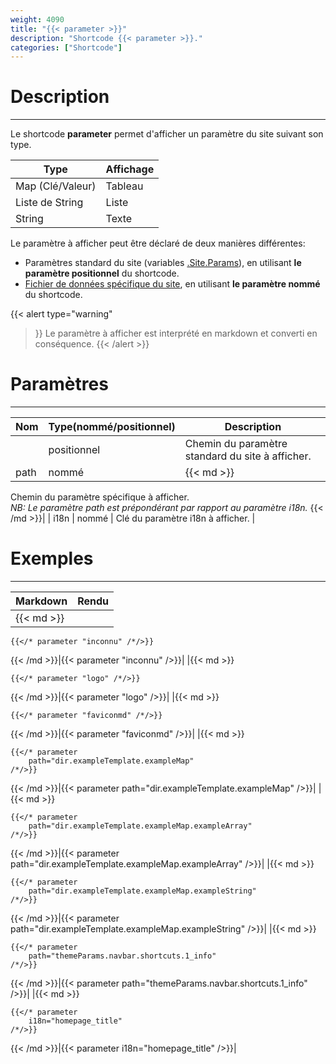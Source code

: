 ```yaml
---
weight: 4090
title: "{{< parameter >}}"
description: "Shortcode {{< parameter >}}."
categories: ["Shortcode"]
---
```


# Description
---

Le shortcode **parameter** permet d'afficher un paramètre du site suivant son type.

| Type | Affichage |
| ---- | --------- |
| Map (Clé/Valeur) | Tableau |
| Liste de String | Liste |
| String | Texte |

Le paramètre à afficher peut être déclaré de deux manières différentes:
* Paramètres standard du site (variables [.Site.Params](https://gohugo.io/variables/site/#the-siteparams-variable)), en utilisant **le paramètre positionnel** du shortcode.
* [Fichier de données spécifique du site](https://gohugo.io/templates/data-templates/), en utilisant **le paramètre nommé** du shortcode.

{{< alert
    type="warning"
>}}
Le paramètre à afficher est interprété en markdown et converti en conséquence.
{{< /alert >}}

# Paramètres
---

| Nom | Type(nommé/positionnel) | Description |
| --- | ----------------------- | ----------- |
| | positionnel | Chemin du paramètre standard du site à afficher. |
| path | nommé |{{< md >}}
Chemin du paramètre spécifique à afficher.  
*NB: Le paramètre path est prépondérant par rapport au paramètre i18n.*
{{< /md >}}|
| i18n | nommé | Clé du paramètre i18n à afficher. |

# Exemples
---

| Markdown | Rendu |
| -------- | ----- |
|{{< md >}}
```
{{</* parameter "inconnu" /*/>}}
```
{{< /md >}}|{{< parameter "inconnu" />}}|
|{{< md >}}
```
{{</* parameter "logo" /*/>}}
```
{{< /md >}}|{{< parameter "logo" />}}|
|{{< md >}}
```
{{</* parameter "faviconmd" /*/>}}
```
{{< /md >}}|{{< parameter "faviconmd" />}}|
|{{< md >}}
```
{{</* parameter
    path="dir.exampleTemplate.exampleMap"
/*/>}}
```
{{< /md >}}|{{< parameter
    path="dir.exampleTemplate.exampleMap"
/>}}|
|{{< md >}}
```
{{</* parameter
    path="dir.exampleTemplate.exampleMap.exampleArray"
/*/>}}
```
{{< /md >}}|{{< parameter
    path="dir.exampleTemplate.exampleMap.exampleArray"
/>}}|
|{{< md >}}
```
{{</* parameter
    path="dir.exampleTemplate.exampleMap.exampleString"
/*/>}}
```
{{< /md >}}|{{< parameter
    path="dir.exampleTemplate.exampleMap.exampleString"
/>}}|
|{{< md >}}
```
{{</* parameter
    path="themeParams.navbar.shortcuts.1_info"
/*/>}}
```
{{< /md >}}|{{< parameter
    path="themeParams.navbar.shortcuts.1_info"
/>}}|
|{{< md >}}
```
{{</* parameter
    i18n="homepage_title"
/*/>}}
```
{{< /md >}}|{{< parameter
    i18n="homepage_title"
/>}}|
